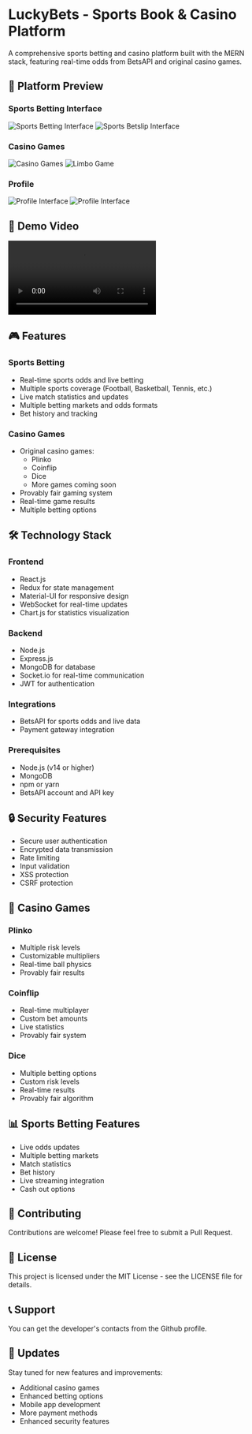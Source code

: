 # LuckyBets - Sports Book & Casino Platform

A comprehensive sports betting and casino platform built with the MERN stack, featuring real-time odds from BetsAPI and original casino games.

## 📸 Platform Preview

### Sports Betting Interface
![Sports Betting Interface](assets/1.png)
![Sports Betslip Interface](assets/2.png)

### Casino Games
![Casino Games](assets/5.png)
![Limbo Game](assets/6.png)


### Profile
![Profile Interface](assets/3.png)
![Profile Interface](assets/4.png)

## 🎥 Demo Video

![Platform Demo](assets/1.mp4)

## 🎮 Features

### Sports Betting
- Real-time sports odds and live betting
- Multiple sports coverage (Football, Basketball, Tennis, etc.)
- Live match statistics and updates
- Multiple betting markets and odds formats
- Bet history and tracking

### Casino Games
- Original casino games:
  - Plinko
  - Coinflip
  - Dice
  - More games coming soon
- Provably fair gaming system
- Real-time game results
- Multiple betting options

## 🛠 Technology Stack

### Frontend
- React.js
- Redux for state management
- Material-UI for responsive design
- WebSocket for real-time updates
- Chart.js for statistics visualization

### Backend
- Node.js
- Express.js
- MongoDB for database
- Socket.io for real-time communication
- JWT for authentication

### Integrations
- BetsAPI for sports odds and live data
- Payment gateway integration


### Prerequisites
- Node.js (v14 or higher)
- MongoDB
- npm or yarn
- BetsAPI account and API key

## 🔒 Security Features

- Secure user authentication
- Encrypted data transmission
- Rate limiting
- Input validation
- XSS protection
- CSRF protection

## 🎲 Casino Games

### Plinko
- Multiple risk levels
- Customizable multipliers
- Real-time ball physics
- Provably fair results

### Coinflip
- Real-time multiplayer
- Custom bet amounts
- Live statistics
- Provably fair system

### Dice
- Multiple betting options
- Custom risk levels
- Real-time results
- Provably fair algorithm

## 📊 Sports Betting Features

- Live odds updates
- Multiple betting markets
- Match statistics
- Bet history
- Live streaming integration
- Cash out options

## 🤝 Contributing

Contributions are welcome! Please feel free to submit a Pull Request.

## 📝 License

This project is licensed under the MIT License - see the LICENSE file for details.

## 📞 Support

You can get the developer's contacts from the Github profile.

## 🔄 Updates

Stay tuned for new features and improvements:
- Additional casino games
- Enhanced betting options
- Mobile app development
- More payment methods
- Enhanced security features
